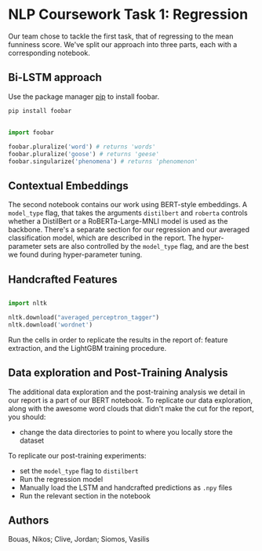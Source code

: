 # NLP Coursework Task 1: Regression
Our team chose to tackle the first task, that of regressing to the mean funniness score.
We've split our approach into three parts, each with a corresponding notebook.

## Bi-LSTM approach

Use the package manager [pip](https://pip.pypa.io/en/stable/) to install foobar.

```bash
pip install foobar
```

## 

```python
import foobar

foobar.pluralize('word') # returns 'words'
foobar.pluralize('goose') # returns 'geese'
foobar.singularize('phenomena') # returns 'phenomenon'
```

## Contextual Embeddings
The second notebook contains our work using BERT-style embeddings. A `model_type` flag, that takes the arguments `distilbert` and `roberta` controls whether a DistilBert or a RoBERTa-Large-MNLI model is used as the backbone. There's a separate section for our regression and our averaged classification model, which are described in the report. The hyper-parameter sets are also controlled by the `model_type` flag, and are the best we found during hyper-parameter tuning.

## Handcrafted Features

## 

```python
import nltk

nltk.download("averaged_perceptron_tagger")
nltk.download('wordnet')
```
Run the cells in order to replicate the results in the report of: feature extraction, and the LightGBM training procedure. 


## Data exploration and Post-Training Analysis
The additional data exploration and the post-training analysis we detail in our report is a part of our BERT notebook. To replicate our data exploration, along with the awesome word clouds that didn't make the cut for the report, you should:
- change the data directories to point to where you locally store the dataset

To replicate our post-training experiments:
- set the `model_type` flag to `distilbert`
- Run the regression model
- Manually load the LSTM and handcrafted predictions as `.npy` files  
- Run the relevant section in the notebook
## Authors
Bouas, Nikos; Clive, Jordan; Siomos, Vasilis 
